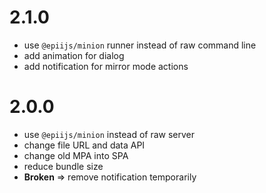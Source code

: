 # 2.1.0

* use `@epiijs/minion` runner instead of raw command line
* add animation for dialog
* add notification for mirror mode actions

# 2.0.0

* use `@epiijs/minion` instead of raw server
* change file URL and data API
* change old MPA into SPA
* reduce bundle size
* **Broken** => remove notification temporarily

